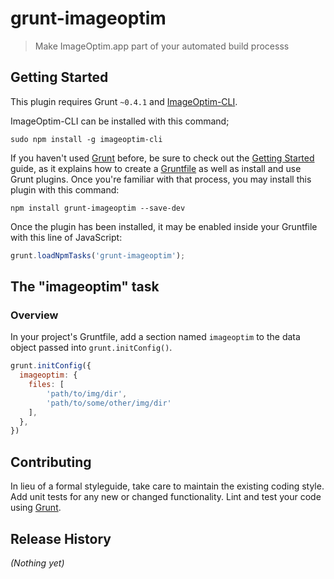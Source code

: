 # grunt-imageoptim

> Make ImageOptim.app part of your automated build processs

## Getting Started
This plugin requires Grunt `~0.4.1` and [ImageOptim-CLI](https://github.com/JamieMason/ImageOptim-CLI).

ImageOptim-CLI can be installed with this command;

```shell
sudo npm install -g imageoptim-cli
```

If you haven't used [Grunt](http://gruntjs.com/) before, be sure to check out the [Getting Started](http://gruntjs.com/getting-started) guide, as it explains how to create a [Gruntfile](http://gruntjs.com/sample-gruntfile) as well as install and use Grunt plugins. Once you're familiar with that process, you may install this plugin with this command:

```shell
npm install grunt-imageoptim --save-dev
```

Once the plugin has been installed, it may be enabled inside your Gruntfile with this line of JavaScript:

```js
grunt.loadNpmTasks('grunt-imageoptim');
```

## The "imageoptim" task

### Overview
In your project's Gruntfile, add a section named `imageoptim` to the data object passed into `grunt.initConfig()`.

```js
grunt.initConfig({
  imageoptim: {
    files: [
    	'path/to/img/dir',
    	'path/to/some/other/img/dir'
    ],
  },
})
```

## Contributing
In lieu of a formal styleguide, take care to maintain the existing coding style. Add unit tests for any new or changed functionality. Lint and test your code using [Grunt](http://gruntjs.com/).

## Release History
_(Nothing yet)_
